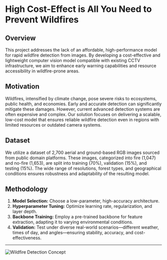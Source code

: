 # High Cost-Effect is All You Need to Prevent Wildfires

## Overview
This project addresses the lack of an affordable, high-performance model for rapid wildfire detection from images. By developing a cost-effective and lightweight computer vision model compatible with existing CCTV infrastructure, we aim to enhance early warning capabilities and resource accessibility in wildfire-prone areas.

## Motivation
Wildfires, intensified by climate change, pose severe risks to ecosystems, public health, and economies. Early and accurate detection can significantly mitigate these damages. However, current advanced detection systems are often expensive and complex. Our solution focuses on delivering a scalable, low-cost model that ensures reliable wildfire detection even in regions with limited resources or outdated camera systems.

## Dataset
We utilize a dataset of 2,700 aerial and ground-based RGB images sourced from public domain platforms. These images, categorized into fire (1,047) and no-fire (1,653), are split into training (70%), validation (15%), and testing (15%). The wide range of resolutions, forest types, and geographical conditions ensures robustness and adaptability of the resulting model.

## Methodology
1. **Model Selection:** Choose a low-parameter, high-accuracy architecture.
2. **Hyperparameter Tuning:** Optimize learning rate, regularization, and layer depth.
3. **Backbone Training:** Employ a pre-trained backbone for feature extraction, adapting it to varying environmental conditions.
4. **Validation:** Test under diverse real-world scenarios—different weather, times of day, and angles—ensuring stability, accuracy, and cost-effectiveness.

---

![Wildfire Detection Concept](https://user-images.githubusercontent.com/your-username/your-repo/assets/wildfire_detection_example.jpg)

